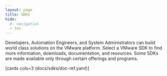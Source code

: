 ```yaml
---
layout: page
title: SDKs
hide:
  #- navigation
  - toc
---
```


Developers, Automation Engineers, and System Administrators can build world class solutions on the VMware platform. Select a VMware SDK to find more information, downloads, documentation, and resources. Some SDKs are made available only through certain offerings and programs.

[cards cols=3 (docs/sdks/doc-ref.yaml)]
